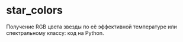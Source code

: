 # star_colors
Получение RGB цвета звезды по её эффективной температуре или спектральному классу: код на Python.
